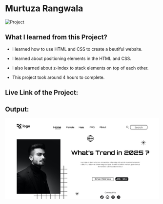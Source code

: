 # Murtuza Rangwala

![Project](https://img.shields.io/badge/Project-1-brightgreen)

## What I learned from this Project?

- I learned how to use HTML and CSS to create a beutiful website.

- I learned about positioning elements in the HTML and CSS.

- I also learned about z-index to stack elements on top of each other.

- This project took around 4 hours to complete.

## Live Link of the Project:

## Output:

![Trend in 2025?](./thumbnail.png "Trend in 2025?")
